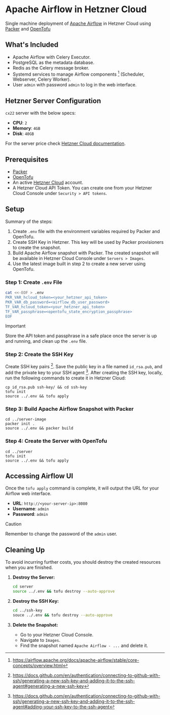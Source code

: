 # Apache Airflow in Hetzner Cloud

Single machine deployment of [Apache Airflow](https://airflow.apache.org) in Hetzner Cloud using [Packer](https://www.packer.io/downloads) and [OpenTofu](<https://opentofu.org/downloads>)

## What's Included

- Apache Airflow with Celery Executor.
- PostgreSQL as the metadata database.
- Redis as the Celery message broker.
- Systemd services to manage Airflow components [^1] (Scheduler, Webserver, Celery Worker).
- User `admin` with password `admin` to log in the web interface.

## Hetzner Server Configuration

`cx22` server with the below specs:

- **CPU**: `2`
- **Memory**: `4GB`
- **Disk**: `40GB`

For the server price check [Hetzner Cloud documentation](https://www.hetzner.com/cloud).

## Prerequisites

- [Packer](https://www.packer.io/downloads)
- [OpenTofu](<https://opentofu.org/downloads>)
- An active [Hetzner Cloud](https://www.hetzner.com/cloud) account.
- A Hetzner Cloud API Token. You can create one from your Hetzner Cloud Console under `Security > API tokens`.

## Setup

Summary of the steps:

1. Create `.env` file with the environment variables required by Packer and OpenTofu.
2. Create SSH Key in Hetzner. This key will be used by Packer provisioners to create the snapshot.
3. Build Apache Airflow snapshot with Packer. The created snapshot will be available in Hetzner Cloud Console under `Servers > Images`.
4. Use the latest image built in step 2 to create a new server using OpenTofu.

### Step 1: Create `.env` File

```bash
cat <<-EOF > .env
PKR_VAR_hcloud_token=<your_hetzner_api_token>
PKR_VAR_db_password=<airflow_db_user_password>
TF_VAR_hcloud_token=<your_hetzner_api_token>
TF_VAR_passphrase=<opentofu_state_encryption_passphrase>
EOF 
```

> [!IMPORTANT]
> Store the API token and passphrase in a safe place once the server is up and running, and clean up the `.env` file.

### Step 2: Create the SSH Key

Create SSH key pairs [^2]. Save the public key in a file named `id_rsa.pub`, and add the private key to your SSH agent [^3]. After creating the SSH key, locally, run the following commands to create it in Hetzner Cloud:

```shell
cp id_rsa.pub ssh-key/ && cd ssh-key
tofu init
source ../.env && tofu apply
```

### Step 3: Build Apache Airflow Snapshot with Packer

```shell
cd ../server-image
packer init .
source ../.env && packer build
```

### Step 4: Create the Server with OpenTofu

```shell
cd ../server
tofu init
source ../.env && tofu apply
```

## Accessing Airflow UI

Once the `tofu apply` command is complete, it will output the URL for your Airflow web interface.

- **URL**: `http://<your-server-ip>:8080`
- **Username**: `admin`
- **Password**: `admin`

> [!CAUTION]
> Remember to change the password of the `admin` user.

## Cleaning Up

To avoid incurring further costs, you should destroy the created resources when you are finished.

1. **Destroy the Server:**

    ```bash
    cd server
    source ../.env && tofu destroy --auto-approve
    ```

2. **Destroy the SSH Key:**

    ```bash
    cd ../ssh-key
    souce ../.env && tofu destroy --auto-approve
    ```

3. **Delete the Snapshot:**
    - Go to your Hetzner Cloud Console.
    - Navigate to `Images`.
    - Find the snapshot named `Apache Airflow - ...` and delete it.

[^1]: <https://airflow.apache.org/docs/apache-airflow/stable/core-concepts/overview.html>
[^2]: <https://docs.github.com/en/authentication/connecting-to-github-with-ssh/generating-a-new-ssh-key-and-adding-it-to-the-ssh-agent#generating-a-new-ssh-key>
[^3]: <https://docs.github.com/en/authentication/connecting-to-github-with-ssh/generating-a-new-ssh-key-and-adding-it-to-the-ssh-agent#adding-your-ssh-key-to-the-ssh-agent>


